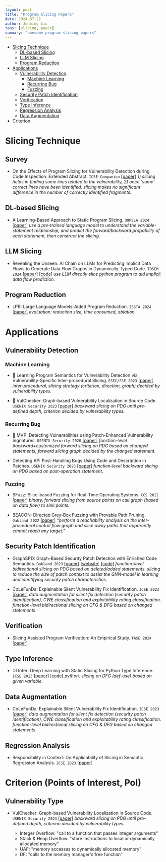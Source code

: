 ```yaml
---
layout: post
title: "Program Slicing Papers"
date: 2024-07-22
author: Junming Liu
tags: [slicing, paper]
summary: "awesome program slicing papers"
---
```


- [Slicing Technique](#slicing-technique)
  - [DL-based Slicing](#dl-based-slicing)
  - [LLM Slicing](#llm-slicing)
  - [Program Reduction](#program-reduction)
- [Applications](#applications)
  - [Vulnerability Detection](#vulnerability-detection)
    - [Machine Learning](#machine-learning)
    - [Recurring Bug](#recurring-bug)
    - [Fuzzing](#fuzzing)
  - [Security Patch Identification](#security-patch-identification)
  - [Verification](#verification)
  - [Type Inference](#type-inference)
  - [Regression Analysis](#regression-analysis)
  - [Data Augmentation](#data-augmentation)
- [Criterion](#criterion)


# Slicing Technique

## Survey
- On the Effects of Program Slicing for Vulnerability Detection during Code Inspection: Extended Abstract. ``ICSE-Companion`` [[paper]](https://dl.acm.org/doi/10.1145/3639478.3643117)
*1) slicing helps in finding some lines related to the vulnerability, 2) once 'some' correct lines have been identified, slicing makes no significant difference in the number of correctly identified fragments.*

## DL-based Slicing
- A Learning-Based Approach to Static Program Slicing. ``OOPSLA 2024`` [[paper]](https://dl.acm.org/doi/10.1145/3649814)
*use a pre-trained language model to understand the variable-statement relationship, and predict the forward/backword propability of each statement, then construct the slicing.*

## LLM Slicing
- Revealing the Unseen: AI Chain on LLMs for Predicting Implicit Data Flows to Generate Data Flow Graphs in Dynamically-Typed Code. ``TOSEM 2024`` [[paper]](https://dl.acm.org/doi/10.1145/3672458) [[code]](https://drive.google.com/file/d/1a1pwDEPK1yod6E9recAuIkntCL0oUXOV/view?usp=drive_link)
*use LLM directly slice python program to aid implicit data flow prediction.*

## Program Reduction
- LPR: Large Language Models-Aided Program Reduction. ``ISSTA 2024`` [[paper]](https://arxiv.org/pdf/2312.13064)
*evaluation: reduction size, time consumed, ablation.*

# Applications

## Vulnerability Detection

### Machine Learning

- 🌟 Learning Program Semantics for Vulnerability Detection via Vulnerability-Specific Inter-procedural Slicing. ``ESEC/FSE 2023`` [[paper]](https://dl.acm.org/doi/10.1145/3611643.3616351) 
*inter-procedural, slicing strategy (criterion, direction, graph) decided by vulnerability types.*

- 🌟 VulChecker: Graph-based Vulnerability Localization in Source Code. ``USENIX Security 2023`` [[paper]](https://www.usenix.org/conference/usenixsecurity23/presentation/mirsky) 
*backward slicing on PDG until pre-defined depth, criterion decided by vulnerability types.*

### Recurring Bug

- 🌟 MVP: Detecting Vulnerabilities using Patch-Enhanced Vulnerability Signatures. ``USENIX Security 2020`` [[paper]](https://www.usenix.org/conference/usenixsecurity20/presentation/xiao)
*function-level backward+customized forward slicing on PDG based on changed statements, forward slicing graph decided by the changed statement.*

- Detecting API Post-Handling Bugs Using Code and Description in Patches. ``USENIX Security 2023`` [[paper]](https://www.usenix.org/conference/usenixsecurity23/presentation/lin)
*function-level backward slicing on PDG based on post-operation statement.*

### Fuzzing

- SFuzz: Slice-based Fuzzing for Real-Time Operating Systems. ``CCS 2022`` [[paper]](https://doi.org/10.1145/3548606.3559367) 
*binary, forward slicing from source points on call graph (based on data flow) to sink points.*

- BEACON: Directed Grey-Box Fuzzing with Provable Path Pruning. ``Oakland 2022`` [[paper]](https://ieeexplore.ieee.org/document/9833751/)
*“perform a reachability analysis on the inter-procedural control flow graph and slice away paths that apparently cannot reach any target.”*

## Security Patch Identification

- GraphSPD: Graph-Based Security Patch Detection with Enriched Code Semantics. ``Oakland 2023`` [[paper]](https://ieeexplore.ieee.org/document/10179479) [[website]](https://sunlab-gmu.github.io/GraphSPD/) [[code]](https://github.com/SunLab-GMU/GraphSPD)
*function-level bidirectional slicing on PDG based on deleted/added statements.*
*slicing to reduce the size of patch context to assist the GNN-model in learning and identifying security patch characteristics.*
<!-- 
1）提出一种基于GNN用于security patch identification的模型 (PatchGNN)
2) 提出一种graph representation (PatchCPG)，用于更好地表示patch内容
3) 使用slicing减少PatchCPG的size
 -->

- CoLeFunDa: Explainable Silent Vulnerability Fix Identification. ``ICSE 2023`` [[paper]](https://ieeexplore.ieee.org/abstract/document/10172826)
*data augmentation for silent fix detection (security patch identification), CWE classification and exploitability rating classification.*
*function-level bidirectional slicing on CFG & DFG based on changed statements.*

## Verification

- Slicing Assisted Program Verification: An Empirical Study. ``TASE 2024`` [[paper]](https://link.springer.com/chapter/10.1007/978-3-031-64626-3_3) 

## Type Inference

- DLInfer: Deep Learning with Static Slicing for Python Type Inference. ``ICSE 2023`` [[paper]](https://ieeexplore.ieee.org/abstract/document/10172544) [[code]](https://doi.org/10.5281/zenodo.7575544)
*python, slicing on DFG (def-use) based on given variable.*

## Data Augmentation

- CoLeFunDa: Explainable Silent Vulnerability Fix Identification. ``ICSE 2023`` [[paper]](https://ieeexplore.ieee.org/abstract/document/10172826)
*data augmentation for silent fix detection (security patch identification), CWE classification and exploitability rating classification.*
*function-level bidirectional slicing on CFG & DFG based on changed statements.*

## Regression Analysis

- Responsibility in Context: On Applicability of Slicing in Semantic Regression Analysis. ``ICSE 2023`` [[paper]](https://ieeexplore.ieee.org/abstract/document/10172711) 


# Criterion (Points of Interest, PoI)

## Vulnerability Type

- VulChecker: Graph-based Vulnerability Localization in Source Code. ``USENIX Security 2023`` [[paper]](https://www.usenix.org/conference/usenixsecurity23/presentation/mirsky) 
*backward slicing on PDG until pre-defined depth, criterion decided by vulnerability types.*

  - Integer Overflow: "call to a function that passes integer arguments"
  - Stack & Heap Overflow: "store instructions to local or dynamically allocated memory"
  - UAF: "memory accesses to dynamically allocated memory"
  - DF: "calls to the memory manager's free function"

